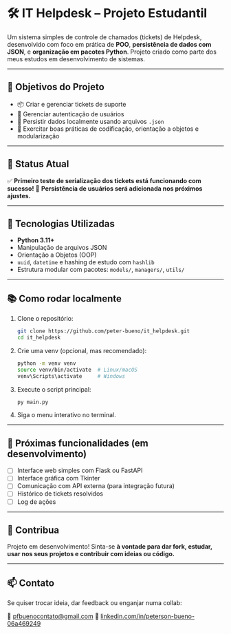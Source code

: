 # 🛠️ IT Helpdesk – Projeto Estudantil

Um sistema simples de controle de chamados (tickets) de Helpdesk, desenvolvido com foco em prática de **POO**, **persistência de dados com JSON**, e **organização em pacotes Python**. Projeto criado como parte dos meus estudos em desenvolvimento de sistemas.

---

## 🚀 Objetivos do Projeto

* 📦 Criar e gerenciar tickets de suporte
* 🔐 Gerenciar autenticação de usuários
* 💾 Persistir dados localmente usando arquivos `.json`
* 🧠 Exercitar boas práticas de codificação, orientação a objetos e modularização

---

## 🧪 Status Atual

✅ **Primeiro teste de serialização dos tickets está funcionando com sucesso!**
🔄 **Persistência de usuários será adicionada nos próximos ajustes.**

---

## 🔧 Tecnologias Utilizadas

* **Python 3.11+**
* Manipulação de arquivos JSON
* Orientação a Objetos (OOP)
* `uuid`, `datetime` e hashing de estudo com `hashlib`
* Estrutura modular com pacotes: `models/`, `managers/`, `utils/`

---

## 📚 Como rodar localmente

1. Clone o repositório:

   ```bash
   git clone https://github.com/peter-bueno/it_helpdesk.git
   cd it_helpdesk
   ```

2. Crie uma venv (opcional, mas recomendado):

   ```bash
   python -m venv venv
   source venv/bin/activate  # Linux/macOS
   venv\Scripts\activate     # Windows
   ```

3. Execute o script principal:

   ```bash
   py main.py
   ```

4. Siga o menu interativo no terminal.

---

## 📌 Próximas funcionalidades (em desenvolvimento)

* [ ] Interface web simples com Flask ou FastAPI
* [ ] Interface gráfica com Tkinter
* [ ] Comunicação com API externa (para integração futura)
* [ ] Histórico de tickets resolvidos
* [ ] Log de ações

---

## 🤝 Contribua

Projeto em desenvolvimento!
Sinta-se **à vontade para dar fork, estudar, usar nos seus projetos e contribuir com ideias ou código.**

---

## 📫 Contato

Se quiser trocar ideia, dar feedback ou enganjar numa collab:

📧 [pfbuenocontato@gmail.com](pfbuenocontato@gmail.com)
🔗 [linkedin.com/in/peterson-bueno-06a469249](https://www.linkedin.com/in/peterson-bueno-06a469249/)
